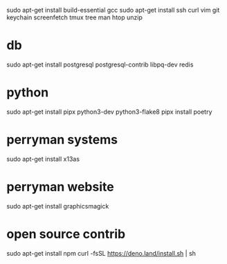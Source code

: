 sudo apt-get install build-essential gcc
sudo apt-get install ssh curl vim git keychain screenfetch tmux tree man htop unzip

# db
sudo apt-get install postgresql postgresql-contrib libpq-dev redis

# python
sudo apt-get install pipx python3-dev python3-flake8
pipx install poetry

# perryman systems
sudo apt-get install x13as

# perryman website
sudo apt-get install graphicsmagick

# open source contrib
sudo apt-get install npm
curl -fsSL https://deno.land/install.sh | sh
